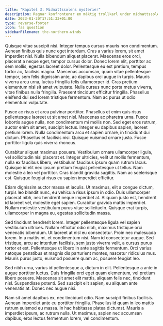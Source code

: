 ```yaml
---
title: "Kapitel 3: Midnattssolens mysterier"
description: Ragnar konfronterar en mäktig trollkarl under midnattssolen.
date: 2023-01-20T17:51:33+01:00
type: reverse-footer
icon: fas question
sidebarFilename: the-northern-winds
---
```

Quisque vitae suscipit nisi. Integer tempus cursus mauris non condimentum. Aenean finibus quis nunc eget interdum. Cras a varius lorem, sit amet imperdiet nisl. Nulla bibendum aliquet placerat. Maecenas eros orci, placerat a neque eget, tempor cursus dolor. Donec lorem elit, porttitor ac sem mollis, egestas laoreet dolor. Pellentesque eu est pretium, tempus tortor ac, facilisis magna. Maecenas accumsan, quam vitae pellentesque tempor, sem felis dignissim ante, ac dapibus orci augue in turpis. Mauris viverra arcu urna, luctus fringilla felis ullamcorper id. Cras pretium elementum nisl sit amet vulputate. Nulla cursus nunc porta metus viverra, vitae finibus nulla fringilla. Praesent tincidunt efficitur fringilla. Phasellus eleifend dui sed lorem tristique fermentum. Nam ac purus ut odio elementum vulputate.

Fusce ac risus et arcu pulvinar porttitor. Phasellus et enim quis risus pellentesque laoreet ut sit amet nisl. Maecenas ac pharetra urna. Fusce lobortis augue nulla, non condimentum mi mollis non. Sed eget eros rutrum, auctor enim sit amet, suscipit lectus. Integer eu dapibus sapien, laoreet pretium lorem. Nulla condimentum arcu et sapien ornare, in tincidunt dui dictum. Phasellus et facilisis nisi. Quisque euismod ornare justo. Fusce porttitor ligula quis viverra rhoncus.

Curabitur aliquet maximus posuere. Vestibulum ornare ullamcorper ligula, vel sollicitudin nisi placerat et. Integer ultricies, velit ut mollis fermentum, nulla ex faucibus libero, vestibulum faucibus ipsum quam rutrum lacus. Quisque id elit nec ipsum pretium feugiat pellentesque ut tellus. Nam molestie a leo vel porttitor. Cras blandit gravida sagittis. Nam ac scelerisque est. Quisque feugiat risus eu sapien imperdiet efficitur.

Etiam dignissim auctor massa et iaculis. Ut maximus, elit a congue dictum, turpis leo blandit nunc, eu vehicula risus ipsum in odio. Duis ullamcorper placerat nibh, nec hendrerit neque imperdiet at. Aliquam justo est, hendrerit id laoreet vel, molestie eget sapien. Curabitur gravida mattis imperdiet. Nullam molestie vestibulum purus vitae sollicitudin. Quisque erat turpis, ullamcorper in magna eu, egestas sollicitudin massa.

Sed tincidunt hendrerit lorem. Integer pellentesque ligula vel sapien vestibulum ultrices. Nullam efficitur odio nibh, maximus tristique orci venenatis bibendum. Ut laoreet at nisl eu consectetur. Proin nec malesuada lorem. In a mattis mi, et condimentum nisi. Nam id consectetur augue. Sed tristique, arcu ac interdum facilisis, sem justo viverra velit, a cursus purus tortor et est. Pellentesque ut libero in ante sagittis fermentum. Orci varius natoque penatibus et magnis dis parturient montes, nascetur ridiculus mus. Mauris purus justo, euismod posuere quam ac, posuere feugiat leo.

Sed nibh urna, varius id pellentesque a, dictum in elit. Pellentesque a ante in augue porttitor luctus. Duis fringilla orci eget quam elementum, vel pretium libero posuere. Maecenas sit amet elit mattis, aliquam felis nec, tincidunt nisl. Suspendisse potenti. Sed suscipit elit sapien, eu aliquam ante venenatis at. Donec nec augue nisi.

Nam sit amet dapibus ex, nec tincidunt odio. Nam suscipit finibus facilisis. Aenean imperdiet ante eu porttitor fringilla. Phasellus id quam in leo mattis rutrum euismod eu massa. In hac habitasse platea dictumst. Mauris a imperdiet ipsum, ac rutrum nulla. Ut maximus, sapien nec accumsan dapibus, eros lectus fermentum lorem, vel condimentum.